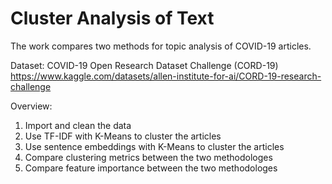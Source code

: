 # Cluster Analysis of Text

The work compares two methods for topic analysis of COVID-19 articles.

Dataset: COVID-19 Open Research Dataset Challenge (CORD-19) https://www.kaggle.com/datasets/allen-institute-for-ai/CORD-19-research-challenge

Overview:

1. Import and clean the data
1. Use TF-IDF with K-Means to cluster the articles
1. Use sentence embeddings with K-Means to cluster the articles
1. Compare clustering metrics between the two methodologes
1. Compare feature importance between the two methodologes

